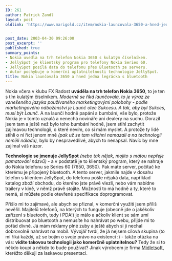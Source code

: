```yaml
---
ID: 261
author: Patrick Zandl
layout: post
oldlink: 'https://www.marigold.cz/item/nokia-launcovala-3650-a-hned-jedna-legracka-s-bluetooth

  '
post_date: 2003-04-30 09:26:00
post_excerpt: ''
published: true
summary_points:
- Nokia uvedla na trh telefon Nokia 3650 s kulatým číselníkem.
- JellySpot je klientský program pro telefony Nokia Series 60.
- JellySpot posílá data do telefonu přes Bluetooth ze serveru.
- Autor pochybuje o komerční uplatnitelnosti technologie JellySpot.
title: Nokia launčovala 3650 a hned jedna legrácka s bluetooth
---
```


<p>
Nokia včera v klubu FX Radost <STRONG>uváděla na trh telefon Nokia 3650</STRONG>, to je ten s tím kulatým číselníkem. <EM>Moderně se říká launčovala, to je výraz ze vznešeného jazyka používaného marketingovými polobohy - podle marketingového náboženství je Launč otec Sukcesu. A tak, aby byl Sukces, musí být Launč.</EM> A na launči hodně papání a bumbání, vše bylo, protože Nokia je v tomto uznalá a nenechá novináře ani dealery na suchu. Dorazil jsem tam a ještě než bylo toho bumbání hodně, jsem stihl zachytit zajímavou technologii, o které nevím, co si mám myslet. A protože ty lidé stihli o ní říct jenom mně <EM>(pak už se tam všichni namazali a na technologii neměli náladu),</EM> bylo by nespravedlivé, abych to nenapsal. Navíc by mne zajímal váš názor. </p>

<p>
<STRONG>Technologie se jmenuje JellySpot</STRONG> <EM>(nebo tak nějak, mojito s mátou nepřeje pamatování názvů) </EM>- a v podstatě je to klientský program, který se nahraje do Nokia telefonu se Series 60 (7650, 3650). Pak máte server, počítač ke kterému je připojený bluetooth. A tento server, jakmile najde v dosahu telefon s klientem JellySpot, do telefonu pošle nějaká data, například katalog zboží obchodu, do kterého jste právě vlezli, nebo vám nabídne trailery v kině, v němž právě stojíte. Možností to má hodně a ty, které to nemá, si můžete podle otevřené specifikace doprogramovat. </p>

<p>
Přišlo mi to zajímavé, ale abych se přiznal, v komerční využití jsem příliš nevěřil. Majitelů telefonů, na kterých to funguje (obecně jde o jakékoliv zařízení s bluetooth, tedy i PDA!) je málo a ačkoliv klient se sám umí distribuovat po bluetooth a nemusíte ho nahrávat po webu, přijde mi to pořád divné. Já mám reklamy plné zuby a ještě abych si ji nechal dobrovolně nahrávat na mobil. Vývojář tvrdí, že já nejsem cílová skupina (to mi říká každý, už se bojím o svoje právo na existenci :) - takže otázka na vás: <STRONG>vidíte takovou technologii jako komerčně uplatnitelnou?</STRONG> Tedy že si to někdo koupí a někdo to bude používat? Jinak výrobcem je firma <A href="http://www.midletsoft.com/" target=_blank>Midletsoft</A>, kteréžto děkuji za laskavou presentaci. </p>
